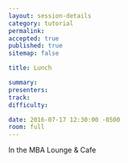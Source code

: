 ```yaml
---
layout: session-details
category: tutorial
permalink:
accepted: true
published: true
sitemap: false

title: Lunch

summary:
presenters:
track:
difficulty:

date: 2016-07-17 12:30:00 -0500
room: full
---
```

In the MBA Lounge & Cafe
